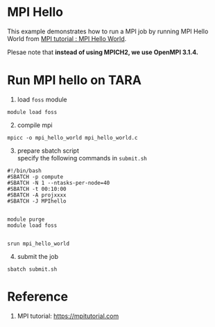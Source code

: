 # MPI Hello

This example demonstrates how to run a MPI job by running MPI Hello World from [MPI tutorial : MPI Hello World](https://mpitutorial.com/tutorials/mpi-hello-world/). 

Plesae note that **instead of using MPICH2, we use OpenMPI 3.1.4.**

# Run MPI hello on TARA
1. load `foss` module 
```
module load foss
```

2. compile mpi
```
mpicc -o mpi_hello_world mpi_hello_world.c
```

3. prepare sbatch script  
specify the following commands in `submit.sh`
```
#!/bin/bash
#SBATCH -p compute
#SBATCH -N 1 --ntasks-per-node=40
#SBATCH -t 00:10:00
#SBATCH -A projxxxx
#SBATCH -J MPIhello


module purge
module load foss 


srun mpi_hello_world
```

4. submit the job
```
sbatch submit.sh
```

# Reference
1. MPI tutorial: https://mpitutorial.com 


